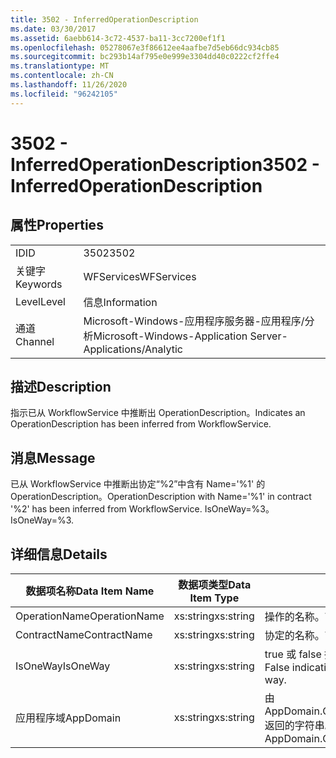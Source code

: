 ```yaml
---
title: 3502 - InferredOperationDescription
ms.date: 03/30/2017
ms.assetid: 6aebb614-3c72-4537-ba11-3cc7200ef1f1
ms.openlocfilehash: 05278067e3f86612ee4aafbe7d5eb66dc934cb85
ms.sourcegitcommit: bc293b14af795e0e999e3304dd40c0222cf2ffe4
ms.translationtype: MT
ms.contentlocale: zh-CN
ms.lasthandoff: 11/26/2020
ms.locfileid: "96242105"
---
```

# <a name="3502---inferredoperationdescription"></a><span data-ttu-id="e3501-102">3502 - InferredOperationDescription</span><span class="sxs-lookup"><span data-stu-id="e3501-102">3502 - InferredOperationDescription</span></span>

## <a name="properties"></a><span data-ttu-id="e3501-103">属性</span><span class="sxs-lookup"><span data-stu-id="e3501-103">Properties</span></span>  
  
|||  
|-|-|  
|<span data-ttu-id="e3501-104">ID</span><span class="sxs-lookup"><span data-stu-id="e3501-104">ID</span></span>|<span data-ttu-id="e3501-105">3502</span><span class="sxs-lookup"><span data-stu-id="e3501-105">3502</span></span>|  
|<span data-ttu-id="e3501-106">关键字</span><span class="sxs-lookup"><span data-stu-id="e3501-106">Keywords</span></span>|<span data-ttu-id="e3501-107">WFServices</span><span class="sxs-lookup"><span data-stu-id="e3501-107">WFServices</span></span>|  
|<span data-ttu-id="e3501-108">Level</span><span class="sxs-lookup"><span data-stu-id="e3501-108">Level</span></span>|<span data-ttu-id="e3501-109">信息</span><span class="sxs-lookup"><span data-stu-id="e3501-109">Information</span></span>|  
|<span data-ttu-id="e3501-110">通道</span><span class="sxs-lookup"><span data-stu-id="e3501-110">Channel</span></span>|<span data-ttu-id="e3501-111">Microsoft-Windows-应用程序服务器-应用程序/分析</span><span class="sxs-lookup"><span data-stu-id="e3501-111">Microsoft-Windows-Application Server-Applications/Analytic</span></span>|  
  
## <a name="description"></a><span data-ttu-id="e3501-112">描述</span><span class="sxs-lookup"><span data-stu-id="e3501-112">Description</span></span>  

 <span data-ttu-id="e3501-113">指示已从 WorkflowService 中推断出 OperationDescription。</span><span class="sxs-lookup"><span data-stu-id="e3501-113">Indicates an OperationDescription has been inferred from WorkflowService.</span></span>  
  
## <a name="message"></a><span data-ttu-id="e3501-114">消息</span><span class="sxs-lookup"><span data-stu-id="e3501-114">Message</span></span>  

 <span data-ttu-id="e3501-115">已从 WorkflowService 中推断出协定“%2”中含有 Name='%1' 的 OperationDescription。</span><span class="sxs-lookup"><span data-stu-id="e3501-115">OperationDescription with Name='%1' in contract '%2' has been inferred from WorkflowService.</span></span> <span data-ttu-id="e3501-116">IsOneWay=%3。</span><span class="sxs-lookup"><span data-stu-id="e3501-116">IsOneWay=%3.</span></span>  
  
## <a name="details"></a><span data-ttu-id="e3501-117">详细信息</span><span class="sxs-lookup"><span data-stu-id="e3501-117">Details</span></span>  
  
|<span data-ttu-id="e3501-118">数据项名称</span><span class="sxs-lookup"><span data-stu-id="e3501-118">Data Item Name</span></span>|<span data-ttu-id="e3501-119">数据项类型</span><span class="sxs-lookup"><span data-stu-id="e3501-119">Data Item Type</span></span>|<span data-ttu-id="e3501-120">描述</span><span class="sxs-lookup"><span data-stu-id="e3501-120">Description</span></span>|  
|--------------------|--------------------|-----------------|  
|<span data-ttu-id="e3501-121">OperationName</span><span class="sxs-lookup"><span data-stu-id="e3501-121">OperationName</span></span>|<span data-ttu-id="e3501-122">xs:string</span><span class="sxs-lookup"><span data-stu-id="e3501-122">xs:string</span></span>|<span data-ttu-id="e3501-123">操作的名称。</span><span class="sxs-lookup"><span data-stu-id="e3501-123">The name of the operation.</span></span>|  
|<span data-ttu-id="e3501-124">ContractName</span><span class="sxs-lookup"><span data-stu-id="e3501-124">ContractName</span></span>|<span data-ttu-id="e3501-125">xs:string</span><span class="sxs-lookup"><span data-stu-id="e3501-125">xs:string</span></span>|<span data-ttu-id="e3501-126">协定的名称。</span><span class="sxs-lookup"><span data-stu-id="e3501-126">The name of the contract.</span></span>|  
|<span data-ttu-id="e3501-127">IsOneWay</span><span class="sxs-lookup"><span data-stu-id="e3501-127">IsOneWay</span></span>|<span data-ttu-id="e3501-128">xs:string</span><span class="sxs-lookup"><span data-stu-id="e3501-128">xs:string</span></span>|<span data-ttu-id="e3501-129">true 或 false 指示协定是否为单向。</span><span class="sxs-lookup"><span data-stu-id="e3501-129">True or False indicating if the contract is one-way.</span></span>|  
|<span data-ttu-id="e3501-130">应用程序域</span><span class="sxs-lookup"><span data-stu-id="e3501-130">AppDomain</span></span>|<span data-ttu-id="e3501-131">xs:string</span><span class="sxs-lookup"><span data-stu-id="e3501-131">xs:string</span></span>|<span data-ttu-id="e3501-132">由 AppDomain.CurrentDomain.FriendlyName 返回的字符串。</span><span class="sxs-lookup"><span data-stu-id="e3501-132">The string returned by AppDomain.CurrentDomain.FriendlyName.</span></span>|

